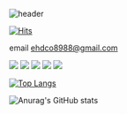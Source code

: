 ![header](https://capsule-render.vercel.app/api?type=waving&color=timeGradient&height=300&section=header&text=dongchae%20Baek&fontSize=90&animation=scaleIn)

[![Hits](https://hits.seeyoufarm.com/api/count/incr/badge.svg?url=https%3A%2F%2Fgithub.com%2Fdcbaek%2Fhit-counter&count_bg=%238300A8&title_bg=%23555555&icon=&icon_color=%23E7E7E7&title=hits&edge_flat=false)](https://hits.seeyoufarm.com)

email
ehdco8988@gmail.com

<img src="https://img.shields.io/badge/Kotlin-7F52FF?style=flat-square&logo=kotlin&logoColor=white"/> <img src="https://img.shields.io/badge/Android-3DDC84?style=flat-square&logo=Android&logoColor=white"/> <img src="https://img.shields.io/badge/Java-F7DF1E?style=flat-square&logo=java&logoColor=black"/>
<img src="https://img.shields.io/badge/Firebase-FFCA28?style=flat-square&logo=firebase&logoColor=white"/>
<img src="https://img.shields.io/badge/Intellj-000000?style=for-the-badge&logo=intellijidea&logoColor=white">

[![Top Langs](https://github-readme-stats.vercel.app/api/top-langs/?username=dcbaek&langs_count=8)](https://github.com/anuraghazra/github-readme-stats)

![Anurag's GitHub stats](https://github-readme-stats.vercel.app/api?username=dcbaek&show_icons=true&theme=merko)

<!--
**dcbaek/dcbaek** is a ✨ _special_ ✨ repository because its `README.md` (this file) appears on your GitHub profile.

Here are some ideas to get you started:

- 🔭 I’m currently working on ...
- 🌱 I’m currently learning ...
- 👯 I’m looking to collaborate on ...
- 🤔 I’m looking for help with ...
- 💬 Ask me about ...
- 📫 How to reach me: ...
- 😄 Pronouns: ...
- ⚡ Fun fact: ...
-->
